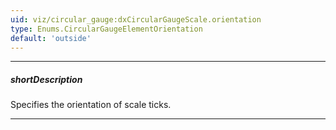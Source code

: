 ```yaml
---
uid: viz/circular_gauge:dxCircularGaugeScale.orientation
type: Enums.CircularGaugeElementOrientation
default: 'outside'
---
```

---
##### shortDescription
Specifies the orientation of scale ticks.

---
<!--
This property specifies the orientation of scale ticks relative to an invisible scale line.

-->